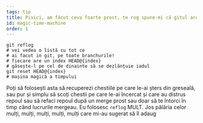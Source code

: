 ```yaml
---
tags: tip
title: Pisici, am făcut ceva foarte prost, te rog spune-mi că gitul are o mașină magică a timpului‽
id: magic-time-machine
order: 1
---
```


```git
git reflog
# vei vedea o listă cu tot ce
# ai facut in git, pe toate branchurile!
# fiecare are un index HEAD@{index}
# găsește-l pe cel de dinainte să se dezlănțuie iadul
git reset HEAD@{index}
# mașina magică a timpului
```

Poți să folosești asta să recuperezi chestiile pe care le-ai șters din greseală, sau pur și simplu să scoți chestii pe care le-ai încercat și care au distrus repoul sau să refaci repoul după un merge prost sau doar să te întorci în timp când lucrurile mergeau. Eu folosesc `reflog` MULT. Jos pălăria celor mulți, mulți, mulți, mulți, mulți care mi-au sugerat să îl adaug
